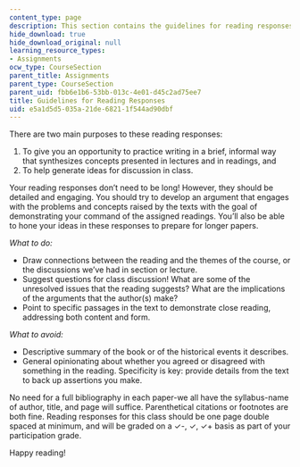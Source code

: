 ```yaml
---
content_type: page
description: This section contains the guidelines for reading responses for this course.
hide_download: true
hide_download_original: null
learning_resource_types:
- Assignments
ocw_type: CourseSection
parent_title: Assignments
parent_type: CourseSection
parent_uid: fbb6e1b6-53bb-013c-4e01-d45c2ad75ee7
title: Guidelines for Reading Responses
uid: e5a1d5d5-035a-21de-6821-1f544ad90dbf
---
```


There are two main purposes to these reading responses:

1.  To give you an opportunity to practice writing in a brief, informal way that synthesizes concepts presented in lectures and in readings, and
2.  To help generate ideas for discussion in class.

Your reading responses don’t need to be long! However, they should be detailed and engaging. You should try to develop an argument that engages with the problems and concepts raised by the texts with the goal of demonstrating your command of the assigned readings. You’ll also be able to hone your ideas in these responses to prepare for longer papers.

_What to do:_

*   Draw connections between the reading and the themes of the course, or the discussions we’ve had in section or lecture.
*   Suggest questions for class discussion! What are some of the unresolved issues that the reading suggests? What are the implications of the arguments that the author(s) make?
*   Point to specific passages in the text to demonstrate close reading, addressing both content and form.

_What to avoid:_

*   Descriptive summary of the book or of the historical events it describes.
*   General opinionating about whether you agreed or disagreed with something in the reading. Specificity is key: provide details from the text to back up assertions you make.

No need for a full bibliography in each paper-we all have the syllabus-name of author, title, and page will suffice. Parenthetical citations or footnotes are both fine. Reading responses for this class should be one page double spaced at minimum, and will be graded on a ✓-, ✓, ✓+ basis as part of your participation grade.

Happy reading!